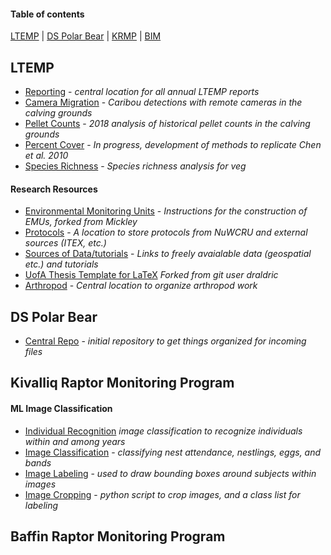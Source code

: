 #### Table of contents
[LTEMP](#ltemp) |
[DS Polar Bear](#ds-polar-bear) |
[KRMP](#kivalliq-raptor-monitoring-program) |
[BIM](#baffin-raptor-monitoring-program) 

## LTEMP
* [Reporting](https://github.com/nuwcru/ltemp_reporting) - *central location for all annual LTEMP reports*
* [Camera Migration](https://github.com/nuwcru/ltemp_camera-mig) - *Caribou detections with remote cameras in the calving grounds*
* [Pellet Counts](https://github.com/nuwcru/ltemp_pellet) - *2018 analysis of historical pellet counts in the calving grounds*
* [Percent Cover](https://github.com/nuwcru/ltemp_perc-cover) - *In progress, development of methods to replicate Chen et al. 2010*
* [Species Richness](https://github.com/nuwcru/ltemp_speciesrich) - *Species richness analysis for veg*
#### Research Resources
* [Environmental Monitoring Units](https://github.com/nuwcru/EMU) - *Instructions for the construction of EMUs, forked from Mickley*
* [Protocols](https://github.com/nuwcru/ltemp_protocol) - *A location to store protocols from NuWCRU and external sources (ITEX, etc.)*
* [Sources of Data/tutorials](https://github.com/nuwcru/ltemp_data-sources) - *Links to freely avaialable data (geospatial etc.) and tutorials*
* [UofA Thesis Template for LaTeX](https://github.com/nuwcru/uAlberta-Thesis-LaTeX-Template) *Forked from git user draldric*
* [Arthropod](https://github.com/nuwcru/ltemp_arthro) - *Central location to organize arthropod work*
## DS Polar Bear 
* [Central Repo](https://github.com/nuwcru/ipm_DSpolarbear) - *initial repository to get things organized for incoming files*


## Kivalliq Raptor Monitoring Program 
#### ML Image Classification
* [Individual Recognition](https://github.com/nuwcru/krmp_ind-recognition) *image classification to recognize individuals within and among years*
* [Image Classification](https://github.com/nuwcru/krmp_image-class) - *classifying nest attendance, nestlings, eggs, and bands*
* [Image Labeling](https://github.com/nuwcru/krmp_OpenLabeling) - *used to draw bounding boxes around subjects within images*
* [Image Cropping](https://github.com/nuwcru/krmp_image-crop) - *python script to crop images, and a class list for labeling*

## Baffin Raptor Monitoring Program
